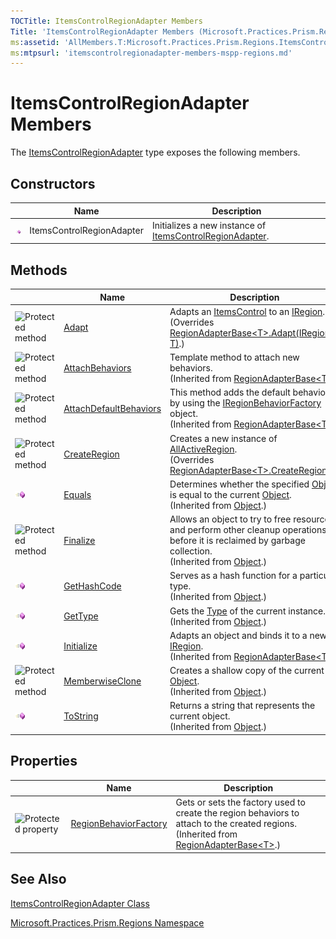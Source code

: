 ```yaml
---
TOCTitle: ItemsControlRegionAdapter Members
Title: 'ItemsControlRegionAdapter Members (Microsoft.Practices.Prism.Regions)'
ms:assetid: 'AllMembers.T:Microsoft.Practices.Prism.Regions.ItemsControlRegionAdapter'
ms:mtpsurl: 'itemscontrolregionadapter-members-mspp-regions.md'
---
```



# ItemsControlRegionAdapter Members


The [ItemsControlRegionAdapter](https://msdn.microsoft.com/en-us/library/microsoft.practices.prism.regions.itemscontrolregionadapter(v=pandp.50)) type exposes the following members.

## Constructors


<table>

<thead>
<tr class="header">
<th> </th>
<th>Name</th>
<th>Description</th>
</tr>
</thead>
<tbody>
<tr class="odd">
<td><img src="images/public-method.gif" title="Public method" /></td>
<td>ItemsControlRegionAdapter</td>
<td><div class="summary">
Initializes a new instance of <a href="https://msdn.microsoft.com/en-us/library/microsoft.practices.prism.regions.itemscontrolregionadapter(v=pandp.50)">ItemsControlRegionAdapter</a>.
</div></td>
</tr>
</tbody>
</table>

## Methods


<table>

<thead>
<tr class="header">
<th> </th>
<th>Name</th>
<th>Description</th>
</tr>
</thead>
<tbody>
<tr class="odd">
<td><img src="https://msdn.microsoft.com/en-us/Gg405491.protmethod(en-us,PandP.50).gif" title="Protected method" /></td>
<td><a href="https://msdn.microsoft.com/en-us/library/microsoft.practices.prism.regions.itemscontrolregionadapter.adapt(v=pandp.50)">Adapt</a></td>
<td><div class="summary">
Adapts an <a href="http://msdn2.microsoft.com/en-us/library/ms611045">ItemsControl</a> to an <a href="https://msdn.microsoft.com/en-us/library/microsoft.practices.prism.regions.iregion(v=pandp.50)">IRegion</a>.
</div>
(Overrides <a href="https://msdn.microsoft.com/en-us/library/gg405991(v=pandp.50)">RegionAdapterBase&lt;T&gt;.Adapt(IRegion, T)</a>.)</td>
</tr>
<tr class="even">
<td><img src="https://msdn.microsoft.com/en-us/Gg405491.protmethod(en-us,PandP.50).gif" title="Protected method" /></td>
<td><a href="https://msdn.microsoft.com/en-us/library/gg418933(v=pandp.50)">AttachBehaviors</a></td>
<td><div class="summary">
Template method to attach new behaviors.
</div>
(Inherited from <a href="https://msdn.microsoft.com/en-us/library/microsoft.practices.prism.regions.iregionbehaviorfactory(v=pandp.50)">RegionAdapterBase&lt;T&gt;</a>.)</td>
</tr>
<tr class="odd">
<td><img src="https://msdn.microsoft.com/en-us/Gg405491.protmethod(en-us,PandP.50).gif" title="Protected method" /></td>
<td><a href="https://msdn.microsoft.com/en-us/library/gg418934(v=pandp.50)">AttachDefaultBehaviors</a></td>
<td><div class="summary">
This method adds the default behaviors by using the <a href="https://msdn.microsoft.com/en-us/library/microsoft.practices.prism.regions.iregionbehaviorfactory(v=pandp.50)">IRegionBehaviorFactory</a> object.
</div>
(Inherited from <a href="https://msdn.microsoft.com/en-us/library/gg431546(v=pandp.50)">RegionAdapterBase&lt;T&gt;</a>.)</td>
</tr>
<tr class="even">
<td><img src="https://msdn.microsoft.com/en-us/Gg405491.protmethod(en-us,PandP.50).gif" title="Protected method" /></td>
<td><a href="https://msdn.microsoft.com/en-us/library/microsoft.practices.prism.regions.itemscontrolregionadapter.createregion(v=pandp.50)">CreateRegion</a></td>
<td><div class="summary">
Creates a new instance of <a href="https://msdn.microsoft.com/en-us/library/microsoft.practices.prism.regions.allactiveregion(v=pandp.50)">AllActiveRegion</a>.
</div>
(Overrides <a href="https://msdn.microsoft.com/en-us/library/gg418935(v=pandp.50)">RegionAdapterBase&lt;T&gt;.CreateRegion()</a>.)</td>
</tr>
<tr class="odd">
<td><img src="images/public-method.gif" title="Public method" /></td>
<td><a href="http://msdn2.microsoft.com/en-us/library/bsc2ak47">Equals</a></td>
<td><div class="summary">
Determines whether the specified <a href="http://msdn2.microsoft.com/en-us/library/e5kfa45b">Object</a> is equal to the current <a href="http://msdn2.microsoft.com/en-us/library/e5kfa45b">Object</a>.
</div>
(Inherited from <a href="http://msdn2.microsoft.com/en-us/library/e5kfa45b">Object</a>.)</td>
</tr>
<tr class="even">
<td><img src="https://msdn.microsoft.com/en-us/Gg405491.protmethod(en-us,PandP.50).gif" title="Protected method" /></td>
<td><a href="http://msdn2.microsoft.com/en-us/library/4k87zsw7">Finalize</a></td>
<td><div class="summary">
Allows an object to try to free resources and perform other cleanup operations before it is reclaimed by garbage collection.
</div>
(Inherited from <a href="http://msdn2.microsoft.com/en-us/library/e5kfa45b">Object</a>.)</td>
</tr>
<tr class="odd">
<td><img src="images/public-method.gif" title="Public method" /></td>
<td><a href="http://msdn2.microsoft.com/en-us/library/zdee4b3y">GetHashCode</a></td>
<td><div class="summary">
Serves as a hash function for a particular type.
</div>
(Inherited from <a href="http://msdn2.microsoft.com/en-us/library/e5kfa45b">Object</a>.)</td>
</tr>
<tr class="even">
<td><img src="images/public-method.gif" title="Public method" /></td>
<td><a href="http://msdn2.microsoft.com/en-us/library/dfwy45w9">GetType</a></td>
<td><div class="summary">
Gets the <a href="http://msdn2.microsoft.com/en-us/library/42892f65">Type</a> of the current instance.
</div>
(Inherited from <a href="http://msdn2.microsoft.com/en-us/library/e5kfa45b">Object</a>.)</td>
</tr>
<tr class="odd">
<td><img src="images/public-method.gif" title="Public method" /></td>
<td><a href="https://msdn.microsoft.com/en-us/library/gg418936(v=pandp.50)">Initialize</a></td>
<td><div class="summary">
Adapts an object and binds it to a new <a href="https://msdn.microsoft.com/en-us/library/microsoft.practices.prism.regions.iregion(v=pandp.50)">IRegion</a>.
</div>
(Inherited from <a href="https://msdn.microsoft.com/en-us/library/gg431546(v=pandp.50)">RegionAdapterBase&lt;T&gt;</a>.)</td>
</tr>
<tr class="even">
<td><img src="https://msdn.microsoft.com/en-us/Gg405491.protmethod(en-us,PandP.50).gif" title="Protected method" /></td>
<td><a href="http://msdn2.microsoft.com/en-us/library/57ctke0a">MemberwiseClone</a></td>
<td><div class="summary">
Creates a shallow copy of the current <a href="http://msdn2.microsoft.com/en-us/library/e5kfa45b">Object</a>.
</div>
(Inherited from <a href="http://msdn2.microsoft.com/en-us/library/e5kfa45b">Object</a>.)</td>
</tr>
<tr class="odd">
<td><img src="images/public-method.gif" title="Public method" /></td>
<td><a href="http://msdn2.microsoft.com/en-us/library/7bxwbwt2">ToString</a></td>
<td><div class="summary">
Returns a string that represents the current object.
</div>
(Inherited from <a href="http://msdn2.microsoft.com/en-us/library/e5kfa45b">Object</a>.)</td>
</tr>
</tbody>
</table>

## Properties


<table>

<thead>
<tr class="header">
<th> </th>
<th>Name</th>
<th>Description</th>
</tr>
</thead>
<tbody>
<tr class="odd">
<td><img src="https://msdn.microsoft.com/en-us/Gg405491.protproperty(en-us,PandP.50).gif" title="Protected property" /></td>
<td><a href="https://msdn.microsoft.com/en-us/library/gg431365(v=pandp.50)">RegionBehaviorFactory</a></td>
<td><div class="summary">
Gets or sets the factory used to create the region behaviors to attach to the created regions.
</div>
(Inherited from <a href="https://msdn.microsoft.com/en-us/library/gg431546(v=pandp.50)">RegionAdapterBase&lt;T&gt;</a>.)</td>
</tr>
</tbody>
</table>

## See Also


[ItemsControlRegionAdapter Class](https://msdn.microsoft.com/en-us/library/microsoft.practices.prism.regions.itemscontrolregionadapter(v=pandp.50))

[Microsoft.Practices.Prism.Regions Namespace](https://msdn.microsoft.com/en-us/library/microsoft.practices.prism.regions(v=pandp.50))
